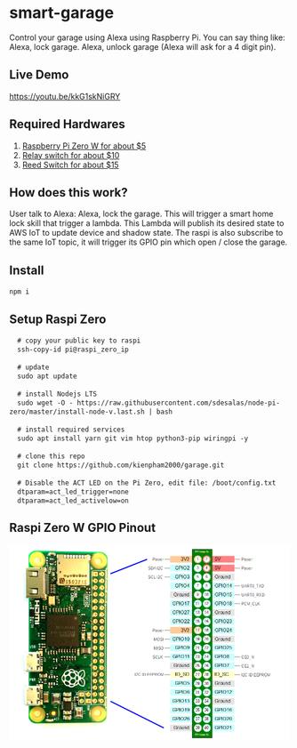 # smart-garage

Control your garage using Alexa using Raspberry Pi. You can say thing like: Alexa, lock garage. Alexa, unlock garage (Alexa will ask for a 4 digit pin).

## Live Demo

https://youtu.be/kkG1skNiGRY

## Required Hardwares

1) [Raspberry Pi Zero W for about $5](https://www.microcenter.com/product/486575/zero-w)
2) [Relay switch for about $10](https://www.amazon.com/s?k=relay+switch+arduino)
3) [Reed Switch for about $15](https://www.amazon.com/gp/product/B00LYCUSBY)

## How does this work?

User talk to Alexa: Alexa, lock the garage. This will trigger a smart home lock skill that trigger a lambda. This Lambda will publish its desired state to AWS IoT to update device and shadow state. The raspi is also subscribe to the same IoT topic, it will trigger its GPIO pin which open / close the garage.

## Install

```shell
npm i
```

## Setup Raspi Zero

```shell
  # copy your public key to raspi
  ssh-copy-id pi@raspi_zero_ip

  # update
  sudo apt update

  # install Nodejs LTS
  sudo wget -O - https://raw.githubusercontent.com/sdesalas/node-pi-zero/master/install-node-v.last.sh | bash

  # install required services
  sudo apt install yarn git vim htop python3-pip wiringpi -y

  # clone this repo
  git clone https://github.com/kienpham2000/garage.git

  # Disable the ACT LED on the Pi Zero, edit file: /boot/config.txt
  dtparam=act_led_trigger=none
  dtparam=act_led_activelow=on
```

## Raspi Zero W GPIO Pinout

![gpio](docs/raspi-0w-gpio-pinout.png)
